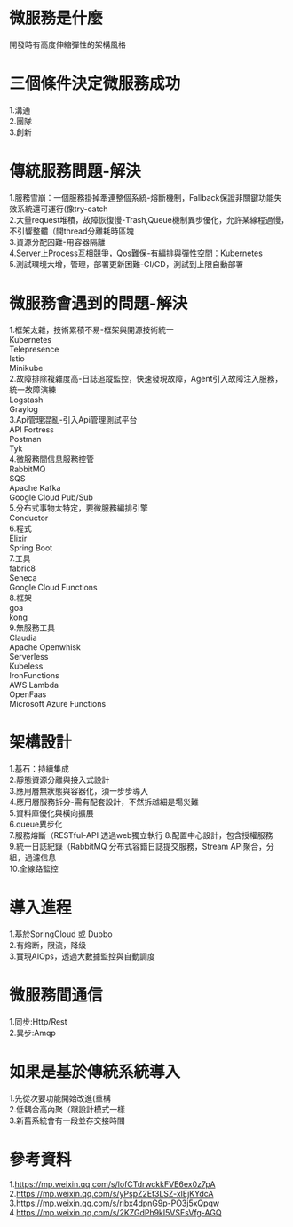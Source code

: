 # 微服務是什麼
開發時有高度伸縮彈性的架構風格  

# 三個條件決定微服務成功  
1.溝通  
2.團隊  
3.創新  

# 傳統服務問題-解決  
1.服務雪崩：一個服務掛掉牽連整個系統-熔斷機制，Fallback保證非關鍵功能失效系統還可運行(像try-catch  
2.大量request堆積，故障恢復慢-Trash,Queue機制異步優化，允許某線程過慢，不引響整體（開thread分離耗時區塊  
3.資源分配困難-用容器隔離  
4.Server上Process互相競爭，Qos難保-有編排與彈性空間：Kubernetes   
5.測試環境大增，管理，部署更新困難-CI/CD，測試到上限自動部署

# 微服務會遇到的問題-解決  
1.框架太雜，技術累積不易-框架與開源技術統一  
  Kubernetes  
  Telepresence  
  Istio  
  Minikube   
2.故障排除複雜度高-日誌追蹤監控，快速發現故障，Agent引入故障注入服務，統一故障演練   
 Logstash  
 Graylog  
3.Api管理混亂-引入Api管理測試平台  
 API Fortress  
 Postman  
 Tyk  
4.微服務間信息服務控管    
 RabbitMQ  
 SQS  
 Apache Kafka  
 Google Cloud Pub/Sub  
5.分布式事物太特定，要微服務編排引擎  
 Conductor  
6.程式  
 Elixir  
 Spring Boot  
7.工具  
 fabric8  
 Seneca  
 Google Cloud Functions  
8.框架  
 goa  
 kong  
9.無服務工具  
 Claudia  
 Apache Openwhisk  
 Serverless  
 Kubeless  
 IronFunctions   
 AWS Lambda  
 OpenFaas  
 Microsoft Azure Functions  

# 架構設計  
1.基石：持續集成  
2.靜態資源分離與接入式設計  
3.應用層無狀態與容器化，須一步步導入    
4.應用層服務拆分-需有配套設計，不然拆越細是場災難    
5.資料庫優化與橫向擴展  
6.queue異步化  
7.服務熔斷（RESTful-API 透過web獨立執行
8.配置中心設計，包含授權服務    
9.統一日誌紀錄（RabbitMQ 分布式容錯日誌提交服務，Stream API聚合，分組，過濾信息  
10.全線路監控  

# 導入進程
1.基於SpringCloud 或 Dubbo  
2.有熔断，限流，降级  
3.實現AIOps，透過大數據監控與自動調度  

# 微服務間通信  
1.同步:Http/Rest  
2.異步:Amqp  

# 如果是基於傳統系統導入
1.先從次要功能開始改進(重構  
2.低耦合高內聚（跟設計模式一樣    
3.新舊系統會有一段並存交接時間  

# 參考資料  
1.https://mp.weixin.qq.com/s/lofCTdrwckkFVE6ex0z7pA  
2.https://mp.weixin.qq.com/s/yPspZ2Et3LSZ-xlEjKYdcA  
3.https://mp.weixin.qq.com/s/ribx4dpnG9p-PO3j5xQpqw  
4.https://mp.weixin.qq.com/s/2KZGdPh9kI5VSFsVfg-AGQ  
